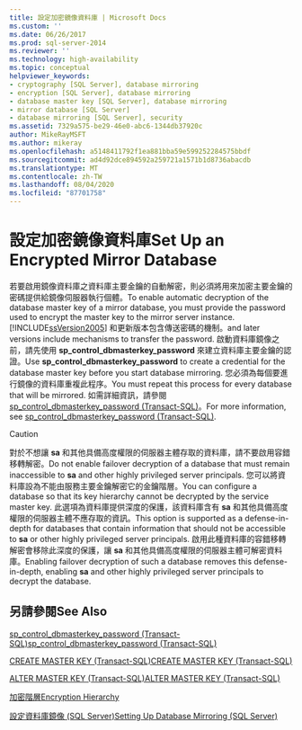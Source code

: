 ```yaml
---
title: 設定加密鏡像資料庫 | Microsoft Docs
ms.custom: ''
ms.date: 06/26/2017
ms.prod: sql-server-2014
ms.reviewer: ''
ms.technology: high-availability
ms.topic: conceptual
helpviewer_keywords:
- cryptography [SQL Server], database mirroring
- encryption [SQL Server], database mirroring
- database master key [SQL Server], database mirroring
- mirror database [SQL Server]
- database mirroring [SQL Server], security
ms.assetid: 7329a575-be29-46e0-abc6-1344db37920c
author: MikeRayMSFT
ms.author: mikeray
ms.openlocfilehash: a5148411792f1ea881bba59e599252284575bbdf
ms.sourcegitcommit: ad4d92dce894592a259721a1571b1d8736abacdb
ms.translationtype: MT
ms.contentlocale: zh-TW
ms.lasthandoff: 08/04/2020
ms.locfileid: "87701758"
---
```

# <a name="set-up-an-encrypted-mirror-database"></a><span data-ttu-id="4839f-102">設定加密鏡像資料庫</span><span class="sxs-lookup"><span data-stu-id="4839f-102">Set Up an Encrypted Mirror Database</span></span>

<span data-ttu-id="4839f-103">若要啟用鏡像資料庫之資料庫主要金鑰的自動解密，則必須將用來加密主要金鑰的密碼提供給鏡像伺服器執行個體。</span><span class="sxs-lookup"><span data-stu-id="4839f-103">To enable automatic decryption of the database master key of a mirror database, you must provide the password used to encrypt the master key to the mirror server instance.</span></span> [!INCLUDE[ssVersion2005](../../includes/ssversion2005-md.md)] <span data-ttu-id="4839f-104">和更新版本包含傳送密碼的機制。</span><span class="sxs-lookup"><span data-stu-id="4839f-104">and later versions include mechanisms to transfer the password.</span></span> <span data-ttu-id="4839f-105">啟動資料庫鏡像之前，請先使用 **sp_control_dbmasterkey_password** 來建立資料庫主要金鑰的認證。</span><span class="sxs-lookup"><span data-stu-id="4839f-105">Use **sp_control_dbmasterkey_password** to create a credential for the database master key before you start database mirroring.</span></span> <span data-ttu-id="4839f-106">您必須為每個要進行鏡像的資料庫重複此程序。</span><span class="sxs-lookup"><span data-stu-id="4839f-106">You must repeat this process for every database that will be mirrored.</span></span> <span data-ttu-id="4839f-107">如需詳細資訊，請參閱 [sp_control_dbmasterkey_password &#40;Transact-SQL&#41;](/sql/relational-databases/system-stored-procedures/sp-control-dbmasterkey-password-transact-sql)。</span><span class="sxs-lookup"><span data-stu-id="4839f-107">For more information, see [sp_control_dbmasterkey_password &#40;Transact-SQL&#41;](/sql/relational-databases/system-stored-procedures/sp-control-dbmasterkey-password-transact-sql).</span></span>
  
> [!CAUTION]  
>  <span data-ttu-id="4839f-108">對於不想讓 **sa** 和其他具備高度權限的伺服器主體存取的資料庫，請不要啟用容錯移轉解密。</span><span class="sxs-lookup"><span data-stu-id="4839f-108">Do not enable failover decryption of a database that must remain inaccessible to **sa** and other highly privileged server principals.</span></span> <span data-ttu-id="4839f-109">您可以將資料庫設為不能由服務主要金鑰解密它的金鑰階層。</span><span class="sxs-lookup"><span data-stu-id="4839f-109">You can configure a database so that its key hierarchy cannot be decrypted by the service master key.</span></span> <span data-ttu-id="4839f-110">此選項為資料庫提供深度的保護，該資料庫含有 **sa** 和其他具備高度權限的伺服器主體不應存取的資訊。</span><span class="sxs-lookup"><span data-stu-id="4839f-110">This option is supported as a defense-in-depth for databases that contain information that should not be accessible to **sa** or other highly privileged server principals.</span></span> <span data-ttu-id="4839f-111">啟用此種資料庫的容錯移轉解密會移除此深度的保護，讓 **sa** 和其他具備高度權限的伺服器主體可解密資料庫。</span><span class="sxs-lookup"><span data-stu-id="4839f-111">Enabling failover decryption of such a database removes this defense-in-depth, enabling **sa** and other highly privileged server principals to decrypt the database.</span></span>  


<!-- Note: We cannot append '?view=sql-server-2016' to these, even tho in theory we might want to. -->

## <a name="see-also"></a><span data-ttu-id="4839f-112">另請參閱</span><span class="sxs-lookup"><span data-stu-id="4839f-112">See Also</span></span>

[<span data-ttu-id="4839f-113">sp_control_dbmasterkey_password &#40;Transact-SQL&#41;</span><span class="sxs-lookup"><span data-stu-id="4839f-113">sp_control_dbmasterkey_password &#40;Transact-SQL&#41;</span></span>](/sql/relational-databases/system-stored-procedures/sp-control-dbmasterkey-password-transact-sql)

[<span data-ttu-id="4839f-114">CREATE MASTER KEY &#40;Transact-SQL&#41;</span><span class="sxs-lookup"><span data-stu-id="4839f-114">CREATE MASTER KEY &#40;Transact-SQL&#41;</span></span>](/sql/t-sql/statements/create-master-key-transact-sql)

[<span data-ttu-id="4839f-115">ALTER MASTER KEY &#40;Transact-SQL&#41;</span><span class="sxs-lookup"><span data-stu-id="4839f-115">ALTER MASTER KEY &#40;Transact-SQL&#41;</span></span>](/sql/t-sql/statements/alter-master-key-transact-sql)

[<span data-ttu-id="4839f-116">加密階層</span><span class="sxs-lookup"><span data-stu-id="4839f-116">Encryption Hierarchy</span></span>](../../relational-databases/security/encryption/encryption-hierarchy.md)

[<span data-ttu-id="4839f-117">設定資料庫鏡像 &#40;SQL Server&#41;</span><span class="sxs-lookup"><span data-stu-id="4839f-117">Setting Up Database Mirroring &#40;SQL Server&#41;</span></span>](database-mirroring-sql-server.md)

